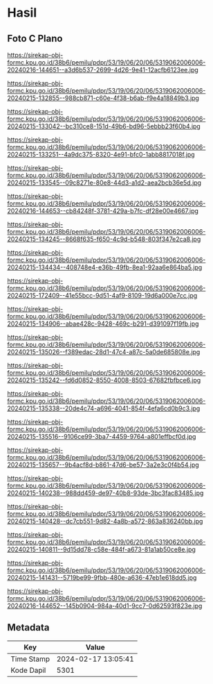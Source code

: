 # Hasil

## Foto C Plano

https://sirekap-obj-formc.kpu.go.id/38b6/pemilu/pdpr/53/19/06/20/06/5319062006006-20240216-144651--a3d6b537-2699-4d26-9e41-12acfb6123ee.jpg

https://sirekap-obj-formc.kpu.go.id/38b6/pemilu/pdpr/53/19/06/20/06/5319062006006-20240215-132855--988cb871-c60e-4f38-b6ab-f9e4a18849b3.jpg

https://sirekap-obj-formc.kpu.go.id/38b6/pemilu/pdpr/53/19/06/20/06/5319062006006-20240215-133042--bc310ce8-151d-49b6-bd96-5ebbb23f60b4.jpg

https://sirekap-obj-formc.kpu.go.id/38b6/pemilu/pdpr/53/19/06/20/06/5319062006006-20240215-133251--4a9dc375-8320-4e91-bfc0-1abb8817018f.jpg

https://sirekap-obj-formc.kpu.go.id/38b6/pemilu/pdpr/53/19/06/20/06/5319062006006-20240215-133545--09c8271e-80e8-44d3-a1d2-aea2bcb36e5d.jpg

https://sirekap-obj-formc.kpu.go.id/38b6/pemilu/pdpr/53/19/06/20/06/5319062006006-20240216-144653--cb84248f-3781-429a-b7fc-df28e00e4667.jpg

https://sirekap-obj-formc.kpu.go.id/38b6/pemilu/pdpr/53/19/06/20/06/5319062006006-20240215-134245--8668f635-f650-4c9d-b548-803f347e2ca8.jpg

https://sirekap-obj-formc.kpu.go.id/38b6/pemilu/pdpr/53/19/06/20/06/5319062006006-20240215-134434--408748e4-e36b-49fb-8ea1-92aa6e864ba5.jpg

https://sirekap-obj-formc.kpu.go.id/38b6/pemilu/pdpr/53/19/06/20/06/5319062006006-20240215-172409--41e55bcc-9d51-4af9-8109-19d6a000e7cc.jpg

https://sirekap-obj-formc.kpu.go.id/38b6/pemilu/pdpr/53/19/06/20/06/5319062006006-20240215-134906--abae428c-9428-469c-b291-d391097f19fb.jpg

https://sirekap-obj-formc.kpu.go.id/38b6/pemilu/pdpr/53/19/06/20/06/5319062006006-20240215-135026--f389edac-28d1-47c4-a87c-5a0de685808e.jpg

https://sirekap-obj-formc.kpu.go.id/38b6/pemilu/pdpr/53/19/06/20/06/5319062006006-20240215-135242--fd6d0852-8550-4008-8503-67682fbfbce6.jpg

https://sirekap-obj-formc.kpu.go.id/38b6/pemilu/pdpr/53/19/06/20/06/5319062006006-20240215-135338--20de4c74-a696-4041-854f-4efa6cd0b9c3.jpg

https://sirekap-obj-formc.kpu.go.id/38b6/pemilu/pdpr/53/19/06/20/06/5319062006006-20240215-135516--9106ce99-3ba7-4459-9764-a801effbcf0d.jpg

https://sirekap-obj-formc.kpu.go.id/38b6/pemilu/pdpr/53/19/06/20/06/5319062006006-20240215-135657--9b4acf8d-b861-47d6-be57-3a2e3c0f4b54.jpg

https://sirekap-obj-formc.kpu.go.id/38b6/pemilu/pdpr/53/19/06/20/06/5319062006006-20240215-140238--988dd459-de97-40b8-93de-3bc3fac83485.jpg

https://sirekap-obj-formc.kpu.go.id/38b6/pemilu/pdpr/53/19/06/20/06/5319062006006-20240215-140428--dc7cb551-9d82-4a8b-a572-863a836240bb.jpg

https://sirekap-obj-formc.kpu.go.id/38b6/pemilu/pdpr/53/19/06/20/06/5319062006006-20240215-140811--9d15dd78-c58e-484f-a673-81a1ab50ce8e.jpg

https://sirekap-obj-formc.kpu.go.id/38b6/pemilu/pdpr/53/19/06/20/06/5319062006006-20240215-141431--5719be99-9fbb-480e-a636-47eb1e618dd5.jpg

https://sirekap-obj-formc.kpu.go.id/38b6/pemilu/pdpr/53/19/06/20/06/5319062006006-20240216-144652--145b0904-984a-40d1-9cc7-0d62593f823e.jpg


## Metadata

| Key        | Value               |
| ---------- | ------------------- |
| Time Stamp | 2024-02-17 13:05:41 |
| Kode Dapil | 5301                |




